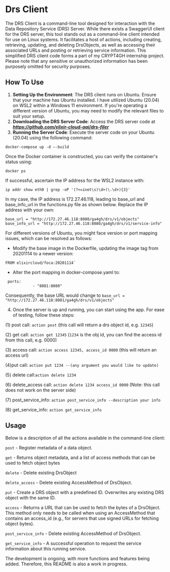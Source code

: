 # Drs Client
The DRS Client is a command-line tool designed for interaction with the Data Repository Service (DRS) Server. While there exists a SwaggerUI client for the DRS server, this tool stands out as a command-line client intended for use on Linux systems. It facilitates a host of actions, including creating, retrieving, updating, and deleting DrsObjects, as well as accessing their associated URLs and posting or retrieving service information. This simplified DRS client code forms a part of my CRYPT4GH internship project. Please note that any sensitive or unauthorized information has been purposely omitted for security purposes.

## How To Use
1. **Setting Up the Environment**: The DRS client runs on Ubuntu. Ensure that your machine has Ubuntu installed. I have utilized Ubuntu (20.04) on WSL2 within a Windows 11 environment. If you're operating a different version of Ubuntu, you may need to modify the relevant files to suit your setup.
2. **Downloading the DRS Server Code**: Access the DRS server code at **_https://github.com/elixir-cloud-aai/drs-filer_**
3. **Running the Server Code**: Execute the server code on your Ubuntu (20.04) using the following command:

```
docker-compose up -d –-build
```

Once the Docker container is constructed, you can verify the container's status using:

```
docker ps

```

If successful, ascertain the IP address for the WSL2 instance with:

```
ip addr show eth0 | grep -oP '(?<=inet\s)\d+(\.\d+){3}' 
```

In my case, the IP address is 172.27.46.118, leading to base_url and base_info_url in the functions.py file as shown below. Replace the IP address with your own:

```
base_url = "http://172.27.46.118:8080/ga4gh/drs/v1/objects"
base_info_url = "http://172.27.46.118:8080/ga4gh/drs/v1/service-info"
```

For different versions of Ubuntu, you might face version or port mapping issues, which can be resolved as follows:
 - Modify the base image in the Dockerfile, updating the image tag from 20201114 to a newer version:

 ```
 FROM elixircloud/foca:20201114`
 ```

 - Alter the port mapping in docker-compose.yaml to:

```
 ports:
            - "8081:8080"
```

Consequently, the base URL would change to
`base_url = "http://172.27.46.118:8081/ga4gh/drs/v1/objects"`

4. Once the server is up and running, you can start using the app. For ease of testing, follow these steps: 

(1) post call: `action post` (this call will return a drs object id, e.g. `12345`)

(2) get call: `action get 12345` (`1234` is the obj id, you can find the access id from this call, e.g. 0000)

(3) access call: `action access 12345, access_id 0000` (this will return an access url)

(4)put call: `action put 1234 --(any argument you would like to update)`

(5) delete call:`action delete 1234`

(6) delete_access call: `action delete 1234 access_id 0000` (Note: this call does not work on the server side)

(7) post_service_info: `action post_service_info --description your info`

(8) get_service_info: `action get_service_info`

## Usage 
Below is a description of all the actions available in the command-line client:

`post` - Register metadata of a data object.

`get` - Returns object metadata, and a list of access methods that can be used to fetch object bytes

`delete` - Delete existing DrsObject

`delete_access` - Delete existing AccessMethod of DrsObject.

`put` - Create a DRS object with a predefined ID. Overwrites any existing DRS object with the same ID.

`access` - Returns a URL that can be used to fetch the bytes of a DrsObject. This method only needs to be called when using an AccessMethod that contains an access_id (e.g., for servers that use signed URLs for fetching object bytes).

`post_service_info` - Delete existing AccessMethod of DrsObject.

`get_service_info` - A successful operation to request the service information about this running service.

The development is ongoing, with more functions and features being added. Therefore, this README is also a work in progress. 

